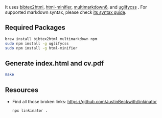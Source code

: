 It uses 
[bibtex2html](https://www.lri.fr/~filliatr/bibtex2html), 
[html-minifier](https://www.npmjs.com/package/html-minifier),
[multimarkdown6](https://github.com/fletcher/MultiMarkdown-6), 
and [uglifycss](https://www.npmjs.com/package/uglifycss)
.
For supported markdown syntax, please check [its syntax guide](https://rawgit.com/fletcher/MultiMarkdown-6-Syntax-Guide/master/index.html).

Required Packages
-----------------

```bash
brew install bibtex2html multimarkdown npm
sudo npm install -g uglifycss
sudo npm install -g html-minifier
```

Generate index.html and cv.pdf
------------------------------

```bash
make
```

Resources
---------
 - Find all those broken links: https://github.com/JustinBeckwith/linkinator
    ```bash
    npx linkinator .
    ```
